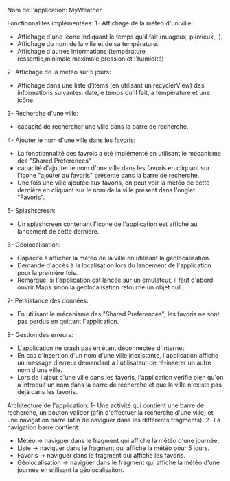 Nom de l'application: MyWeather

Fonctionnalités implémentées:
1- Affichage de la météo d'un ville:
* Affichage d'une icone indiquant le temps qu'il fait (nuageux, pluvieux,..).
* Affichage du nom de la ville et de sa température.
* Affichage d'autres informations (température ressentie,minimale,maximale,pression et l'humidité)
        
2- Affichage de la météo sur 5 jours:
* Affichage dans une liste d'items (en utilisant un recyclerView) des informations suivantes: date,le temps qu'il fait,la température et une icône.
        
3- Recherche d'une ville:
* capacité de rechercher une ville dans la barre de recherche.
        
4- Ajouter le nom d'une ville dans les favoris: 
* La fonctionnalité des favrois a été implémenté en utilisant le mécanisme des "Shared Preferences"
* capacité d'ajouter le nom d'une ville dans les favoris en cliquant sur l'icone "ajouter au favoris" présente dans la barre de recherche.
* Une fois une ville ajoutée aux favoris, on peut voir la météo de cette dernière en cliquant sur le nom de la ville présent dans l'onglet "Favoris".
        
5- Splashscreen:
* Un splashcreen contenant l'icone de l'application est affiché au lancement de cette dernière.
  
6- Géolocalisation:
* Capacité à afficher la météo de la ville en utilisant la géolocalisation.
* Demande d'accès à la localisation lors du lancement de l'application pour la première fois.
* Remarque: si l'application est lancée sur un émulateur, il faut d'abord ouvrir Maps sinon la géolocalisation retourne un objet null.
        
7- Persistance des données:
 * En utilisant le mécanisme des "Shared Preferences", les favoris ne sont pas perdus en quittant l'application.
    
8- Gestion des erreurs:
* L'application ne crash pas en étant déconnectée d'Internet.
* En cas d'insertion d'un nom d'une ville inexistante, l'application affiche un message d'erreur demandant à l'utilisateur de ré-inserer un autre nom d'une ville.
* Lors de l'ajout d'une ville dans les favoris, l'application verifie bien qu'on a introduit un nom dans la barre de recherche et que la ville n'existe pas déjà dans les favoris.
  
Architecture de l'application:
1- Une activité qui contient une barre de recherche, un bouton valider (afin d'effectuer la recherche d'une ville) et une navigation barre (afin de naviguer dans les différents fragments).
2- La navigation barre contient:
* Météo -> naviguer dans le fragment qui affiche la météo d'une journée.
* Liste -> naviguer dans le fragment qui affiche la météo pour 5 jours.
* Favoris -> naviguer dans le fragment qui affiche les favoris.
* Géolocalisation -> naviguer dans le fragment qui affiche la météo d'une journée en utilisant la géolocalisaiton.
